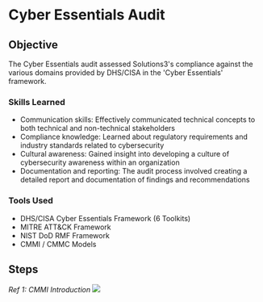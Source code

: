 # Cyber Essentials Audit

## Objective
The Cyber Essentials audit assessed Solutions3's compliance against the various domains provided by DHS/CISA in the 'Cyber Essentials' framework.

### Skills Learned

- Communication skills: Effectively communicated technical concepts to both technical and non-technical stakeholders
- Compliance knowledge: Learned about regulatory requirements and industry standards related to cybersecurity 
- Cultural awareness: Gained insight into developing a culture of cybersecurity awareness within an organization
- Documentation and reporting: The audit process involved creating a detailed report and documentation of findings and recommendations

### Tools Used

- DHS/CISA Cyber Essentials Framework (6 Toolkits)
- MITRE ATT&CK Framework
- NIST DoD RMF Framework
- CMMI / CMMC Models

## Steps

*Ref 1: CMMI Introduction*
<img src="https://imagizer.imageshack.com/img922/3452/6DllDw.png"/>
